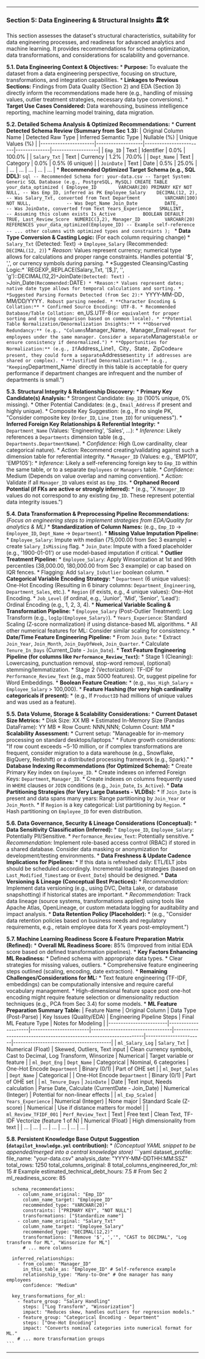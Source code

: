 

---

### **Section 5: Data Engineering & Structural Insights** 🏛️🛠️

This section assesses the dataset's structural characteristics, suitability for data engineering processes, and readiness for advanced analytics and machine learning. It provides recommendations for schema optimization, data transformations, and considerations for scalability and governance.

**5.1. Data Engineering Context & Objectives:**
    * **Purpose:** To evaluate the dataset from a data engineering perspective, focusing on structure, transformations, and integration capabilities.
    * **Linkages to Previous Sections:** Findings from Data Quality (Section 2) and EDA (Section 3) directly inform the recommendations made here (e.g., handling of missing values, outlier treatment strategies, necessary data type conversions).
    * **Target Use Cases Considered:** Data warehousing, business intelligence reporting, machine learning model training, data migration.

**5.2. Detailed Schema Analysis & Optimized Recommendations:**
    * **Current Detected Schema Review (Summary from Sec 1.3):**
        | Original Column Name | Detected Raw Type | Inferred Semantic Type | Nullable (%) | Unique Values (%) |
        |----------------------|-------------------|------------------------|--------------|-------------------|
        | `Emp_ID`             | Text              | Identifier             | 0.0%         | 100.0%            |
        | `Salary_Txt`         | Text              | Currency               | 1.2%         | 70.0%             |
        | `Dept_Name`          | Text              | Category               | 0.0%         | 0.5% (6 unique)   |
        | `JoinDate`           | Text              | Date                   | 0.5%         | 25.0%             |
        | ...                  | ...               | ...                    | ...          | ...               |
    * **Recommended Optimized Target Schema (e.g., SQL DDL):**
        ```sql
        -- Recommended Schema for: your-data.csv
        -- Target System: Generic SQL Database (e.g., PostgreSQL, MySQL)
        CREATE TABLE your_data_optimized (
            Employee_ID        VARCHAR(20) PRIMARY KEY NOT NULL, -- Was Emp_ID, inferred as PK
            Employee_Salary    DECIMAL(12, 2),                  -- Was Salary_Txt, converted from Text
            Department         VARCHAR(100) NOT NULL,             -- Was Dept_Name
            Join_Date          DATE,                            -- Was JoinDate, converted from Text
            Years_Experience   SMALLINT,                        -- Assuming this column exists
            Is_Active          BOOLEAN DEFAULT TRUE,
            Last_Review_Score  NUMERIC(3,2),
            Manager_ID         VARCHAR(20) REFERENCES your_data_optimized(Employee_ID) -- Example self-reference
            -- ... other columns with optimized types and constraints
        );
        ```
    * **Data Type Conversion & Casting Logic:** (For each column requiring change)
        * `Salary_Txt` (Detected: Text) -> `Employee_Salary` (Recommended: `DECIMAL(12, 2)`)
            * *Reason:* Values represent currency; numerical type allows for calculations and proper range constraints. Handles potential '$', ',', or currency symbols during parsing.
            * *Suggested Cleansing/Casting Logic:* `REGEXP_REPLACE(Salary_Txt, '[$,]', '', 'g')::DECIMAL(12,2)`
        * `JoinDate` (Detected: Text) -> `Join_Date` (Recommended: `DATE`)
            * *Reason:* Values represent dates; native date type allows for temporal calculations and sorting.
            * *Suggested Parsing Formats Detected (from Sec 2):* `YYYY-MM-DD`, `MM/DD/YYYY`. Robust parsing needed.
    * **Character Encoding & Collation:**
        * Confirmed Source Encoding: UTF-8.
        * Recommended Database/Table Collation: `en_US.UTF-8` (or equivalent for proper sorting and string comparison based on common locale).
    * **Potential Table Normalization/Denormalization Insights:**
        * **Observed Redundancy:** (e.g., "Columns `Manager_Name`, `Manager_Email` repeat for employees under the same manager. Consider a separate `Managers` table or ensure consistency if denormalized.")
        * **Opportunities for Normalization:** (e.g., If `Address_Line1`, `City`, `State`, `ZipCode` are present, they could form a separate `Addresses` entity if addresses are shared or complex).
        * **Justified Denormalization:** (e.g., "Keeping `Department_Name` directly in this table is acceptable for query performance if department changes are infrequent and the number of departments is small.")

**5.3. Structural Integrity & Relationship Discovery:**
    * **Primary Key Candidate(s) Analysis:**
        * Strongest Candidate: `Emp_ID` (100% unique, 0% missing).
        * Other Potential Candidates: (e.g., `Email_Address` if present and highly unique).
        * Composite Key Suggestion: (e.g., If no single PK, "Consider composite key (`Order_ID`, `Line_Item_ID`) for uniqueness").
    * **Inferred Foreign Key Relationships & Referential Integrity:**
        * `Department_Name` (Values: 'Engineering', 'Sales', ...):
            * *Inference:* Likely references a `Departments` dimension table (e.g., `Departments.DepartmentName`).
            * *Confidence:* High (Low cardinality, clear categorical nature).
            * *Action:* Recommend creating/validating against such a dimension table for referential integrity.
        * `Manager_ID` (Values: e.g., 'EMP101', 'EMP105'):
            * *Inference:* Likely a self-referencing foreign key to `Emp_ID` within the same table, or to a separate `Employees` or `Managers` table.
            * *Confidence:* Medium (Depends on value overlap and naming convention).
            * *Action:* Validate if all `Manager_ID` values exist as `Emp_ID`s.
    * **Orphaned Record Potential (if FKs are active or strongly inferred):**
        * (e.g., "X `Manager_ID` values do not correspond to any existing `Emp_ID`. These represent potential data integrity issues.")

**5.4. Data Transformation & Preprocessing Pipeline Recommendations:**
    *(Focus on engineering steps to implement strategies from EDA/Quality for analytics & ML)*
    * **Standardization of Column Names:** (e.g., `Emp_ID` -> `Employee_ID`, `Dept_Name` -> `Department`).
    * **Missing Value Imputation Pipeline:**
        * `Employee_Salary`: Impute with median (75,000.00 from Sec 3 example) + create `Salary_IsMissing` flag.
        * `Join_Date`: Impute with a fixed placeholder (e.g., '1900-01-01') or use model-based imputation if critical.
    * **Outlier Treatment Pipeline:**
        * `Employee_Salary`: Apply Winsorization at 1st and 99th percentiles (38,000.00, 180,000.00 from Sec 3 example) or cap based on IQR fences.
        * Flagging: Add `Salary_IsOutlier` boolean column.
    * **Categorical Variable Encoding Strategy:**
        * `Department` (6 unique values): One-Hot Encoding (Resulting in 6 binary columns: `Department_Engineering`, `Department_Sales`, etc.).
        * `Region` (if exists, e.g., 4 unique values): One-Hot Encoding.
        * `Job_Level` (if ordinal, e.g., 'Junior', 'Mid', 'Senior', 'Lead'): Ordinal Encoding (e.g., 1, 2, 3, 4).
    * **Numerical Variable Scaling & Transformation Pipeline:**
        * `Employee_Salary` (Post-Outlier Treatment): Log Transform (e.g., `log1p(Employee_Salary)`).
        * `Years_Experience`: Standard Scaling (Z-score normalization) if using distance-based ML algorithms.
        * All other numerical features for ML: Consider similar scaling for consistency.
    * **Date/Time Feature Engineering Pipeline:**
        * From `Join_Date`:
            * Extract `Join_Year`, `Join_Month`, `Join_DayOfWeek`, `Join_Quarter`.
            * Calculate `Tenure_In_Days` (Current_Date - `Join_Date`).
    * **Text Feature Engineering Pipeline (for columns like `Performance_Review_Text`):**
        * Stage 1 (Cleaning): Lowercasing, punctuation removal, stop-word removal, (optional) stemming/lemmatization.
        * Stage 2 (Vectorization): TF-IDF for `Performance_Review_Text` (e.g., max 5000 features). Or, suggest pipeline for Word Embeddings.
    * **Boolean Feature Creation:**
        * (e.g., `Has_High_Salary` = `Employee_Salary` > 100,000).
    * **Feature Hashing (for very high cardinality categoricals if present):**
        * (e.g., If `ProductID` had millions of unique values and was used as a feature).

**5.5. Data Volume, Storage & Scalability Considerations:**
    * **Current Dataset Size Metrics:**
        * Disk Size: XX MB
        * Estimated In-Memory Size (Pandas DataFrame): YY MB
        * Row Count: NNN,NNN; Column Count: MM
    * **Scalability Assessment:**
        * Current setup: "Manageable for in-memory processing on standard desktops/laptops."
        * Future growth considerations: "If row count exceeds ~5-10 million, or if complex transformations are frequent, consider migration to a data warehouse (e.g., Snowflake, BigQuery, Redshift) or a distributed processing framework (e.g., Spark)."
    * **Database Indexing Recommendations (for Optimized Schema):**
        * Create Primary Key index on `Employee_ID`.
        * Create indexes on inferred Foreign Keys: `Department`, `Manager_ID`.
        * Create indexes on columns frequently used in `WHERE` clauses or `JOIN` conditions (e.g., `Join_Date`, `Is_Active`).
    * **Data Partitioning Strategies (for Very Large Datasets - VLDBs):**
        * If `Join_Date` is present and data spans many years: Range partitioning by `Join_Year` or `Join_Month`.
        * If `Region` is a key categorical: List partitioning by `Region`.
        * Hash partitioning on `Employee_ID` for even distribution.

**5.6. Data Governance, Security & Lineage Considerations (Conceptual):**
    * **Data Sensitivity Classification (Inferred):**
        * `Employee_ID`, `Employee_Salary`: Potentially PII/Sensitive.
        * `Performance_Review_Text`: Potentially sensitive.
        * *Recommendation:* Implement role-based access control (RBAC) if stored in a shared database. Consider data masking or anonymization for development/testing environments.
    * **Data Freshness & Update Cadence Implications for Pipelines:**
        * If this data is refreshed daily: ETL/ELT jobs should be scheduled accordingly. Incremental loading strategies (based on `Last_Modified_Timestamp` or `Event_Date`) should be designed.
    * **Data Versioning & Lineage (Conceptual Best Practices):**
        * *Recommendation:* Implement data versioning (e.g., using DVC, Delta Lake, or database snapshotting) if historical states are important.
        * *Recommendation:* Track data lineage (source systems, transformations applied) using tools like Apache Atlas, OpenLineage, or custom metadata logging for auditability and impact analysis.
    * **Data Retention Policy (Placeholder):**
        * (e.g., "Consider data retention policies based on business needs and regulatory requirements, e.g., retain employee data for X years post-employment.")

**5.7. Machine Learning Readiness Score & Feature Preparation Matrix (Refined):**
    * **Overall ML Readiness Score:** 85% (Improved from initial EDA score based on defined transformation pipelines).
    * **Key Factors Enhancing ML Readiness:**
        * Defined schema with appropriate data types.
        * Clear strategies for missing values, outliers.
        * Comprehensive feature engineering steps outlined (scaling, encoding, date extraction).
    * **Remaining Challenges/Considerations for ML:**
        * Text feature engineering (TF-IDF, embeddings) can be computationally intensive and require careful vocabulary management.
        * High-dimensional feature space post one-hot encoding might require feature selection or dimensionality reduction techniques (e.g., PCA from Sec 3.4) for some models.
    * **ML Feature Preparation Summary Table:**
        | Feature Name           | Original Column     | Data Type (Post-Parse) | Key Issues (Quality/EDA)        | Engineering Pipeline Steps                                       | Final ML Feature Type | Notes for Modeling                     |
        |------------------------|---------------------|------------------------|---------------------------------|------------------------------------------------------------------|-----------------------|----------------------------------------|
        | `ml_Salary_Log`        | `Salary_Txt`        | Numerical (Float)      | Skewed, Outliers, Text input    | Clean currency symbols, Cast to Decimal, Log Transform, Winsorize  | Numerical             | Target variable or feature             |
        | `ml_Dept_Eng`          | `Dept_Name`         | Categorical            | Nominal, 6 categories           | One-Hot Encode `Department`                                      | Binary (0/1)          | Part of OHE set                        |
        | `ml_Dept_Sales`        | `Dept_Name`         | Categorical            |                                 | One-Hot Encode `Department`                                      | Binary (0/1)          | Part of OHE set                        |
        | `ml_Tenure_Days`       | `JoinDate`          | Date                   | Text input, Needs calculation   | Parse Date, Calculate (CurrentDate - Join_Date)                  | Numerical (Integer)   | Potential for non-linear effects       |
        | `ml_Exp_Scaled`        | `Years_Experience`  | Numerical (Integer)    | None major                      | Standard Scale (Z-score)                                         | Numerical             | Use if distance matters for model      |
        | `ml_Review_TFIDF_001`  | `Perf_Review_Text`  | Text                   | Free text                       | Clean Text, TF-IDF Vectorize (feature 1 of N)                    | Numerical (Float)     | High dimensionality from text          |
        | ...                    | ...                 | ...                    | ...                             | ...                                                              | ...                   | ...                                    |

**5.8. Persistent Knowledge Base Output Suggestion (`datapilot_knowledge.yml` contribution):**
    * *(Conceptual YAML snippet to be appended/merged into a central knowledge store)*
    ```yaml
    dataset_profile:
      file_name: "your-data.csv"
      analysis_date: "YYYY-MM-DDTHH:MM:SSZ"
      total_rows: 1250
      total_columns_original: 8
      total_columns_engineered_for_ml: 15 # Example
      estimated_technical_debt_hours: 7.5 # From Sec 2
      ml_readiness_score: 85

      schema_recommendations:
        - column_name_original: "Emp_ID"
          column_name_target: "Employee_ID"
          recommended_type: "VARCHAR(20)"
          constraints: ["PRIMARY KEY", "NOT NULL"]
          transformations: ["Standardize name"]
        - column_name_original: "Salary_Txt"
          column_name_target: "Employee_Salary"
          recommended_type: "DECIMAL(12,2)"
          transformations: ["Remove '$', ','", "CAST to DECIMAL", "Log transform for ML", "Winsorize for ML"]
          # ... more columns

      inferred_relationships:
        - from_column: "Manager_ID"
          in_this_table_as: "Employee_ID" # Self-reference example
          relationship_type: "Many-to-One" # One manager has many employees
          confidence: "Medium"

      key_transformations_for_ml:
        - feature_group: "Salary Handling"
          steps: ["Log Transform", "Winsorization"]
          impact: "Reduces skew, handles outliers for regression models."
        - feature_group: "Categorical Encoding - Department"
          steps: ["One-Hot Encoding"]
          impact: "Converts nominal categories into numerical format for ML."
        # ... more transformation groups
    ```

---
